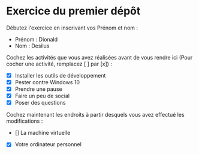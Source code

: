 # Exercice du premier dépôt

 Débutez l'exercice en inscrivant vos Prénom et nom :

 - Prénom : Dionald
 - Nom : Desilus

 Cochez les activités que vous avez réalisées avant de vous rendre ici (Pour cocher une activité, remplacez [ ] par [x]) :

 - [X] Installer les outils de développement
 - [X] Pester contre Windows 10
 - [X] Prendre une pause
 - [X] Faire un peu de social
 - [X] Poser des questions

 Cochez maintenant les endroits à partir desquels vous avez effectué les modifications :

 - [] La machine virtuelle
 - [X] Votre ordinateur personnel
